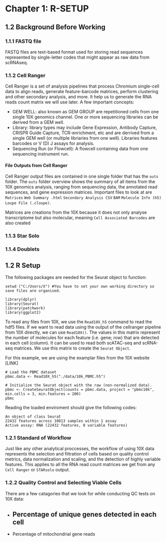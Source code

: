 # Chapter 1: R-SETUP
## 1.2 Background Before Working
### 1.1.1 FASTQ file
FASTQ files are text-based format used for storing read sequences represented by single-letter codes that might appear as raw data from scRNAseq. 

### 1.1.2 Cell Ranger
Cell Ranger is a set of analysis pipelines that process Chromium single-cell data to align reads, generate feature-barcode matrices, perform clustering and other secondary analysis, and more. It help us to generate the RNA reads count matrix we will use later. A few important concepts:
- GEM WELL: also known as GEM GROUP are repetitioned cells from one single 10X genomics channel. One or more sequencing libraries can be derived from a GEM well. 
- Library: library types may include Gene Expression, Antibody Capture, CRISPR Guide Capture, TCR-enrichment, etc and are derrived from a single GEM well (or multiple libriaries from one well). Libraries features barcodes or V (D) J assays for analysis. 
- Sequencing Run (or Flowcell): A flowcell containing data from one sequencing instrument run.

#### File Outputs from Cell Ranger
Cell Ranger output files are contained in one single folder that has the ```outs``` folder. The ```outs``` folder overview shows the summary of all items from the 10X genomics analysis, ranging from sequencing data, the annotated read sequences, and gene expression matrices. Important files to look at are ```Matrices``` ```Web Summary .html``` ```Secondary Analysis CSV``` ```BAM``` ```Molecule Info (h5)``` ```Loupe File (.cloupe)```. 

Matrices are creations from the 10X because it does not only analyse transcriptome but also molecular, meaning ```Cell Associated Barcodes``` are also created 

### 1.1.3 Star Solo

### 1.1.4 Doublets




## 1.2 R Setup
The following packages are needed for the Seurat object to function:
```
setwd ("C:/Users/X") #You have to set your own working directory so save files are organised.

library(dplyr)
library(Seurat)
library(patchwork)
library(ggplot2)
```

To read any files from 10X, we use the ```Read10X_h5``` command to read the hdf5 files. If we want to read data using the output of the cellranger pipeline from 10X directly, we can use ```Read10X()```. The values in this matrix represent the number of molecules for each feature (i.e. gene; row) that are detected in each cell (column). It can be used to read both scATAC-seq and scRNA-seq matrices. We use this matrix to create the ```Seurat Object```. 

For this example, we are using the examplar files from the 10X website [LINK]
```
# Load the PBMC dataset
pbmc.data <- Read10X_h5("./data/10k_PBMC.h5")

# Initialize the Seurat object with the raw (non-normalized data).
pbmc <- CreateSeuratObject(counts = pbmc.data, project = "pbmc10k", min.cells = 3, min.features = 200)
pbmc
```
Reading the loaded enviroment should give the following codes:
```
An object of class Seurat 
22432 features across 10813 samples within 1 assay 
Active assay: RNA (22432 features, 0 variable features)
```

### 1.2.1 Standard of Workflow
Just like any other analytical proccesses, the workflow of using 10X data represents the selection and filtration of cells based on quality control metrics, data normalization and scaling, and the detection of highly variable features. This applies to all the RNA read count matrices we get from any ```Cell Ranger``` or ```STARsolo``` output. 

### 1.2.2 Quality Control and Selecting Viable Cells
There are a few catagories that we look for while conducting QC tests on 10X data:
- Percentage of unique genes detected in each cell
  - 
- Percentage of mitochondrial gene reads
